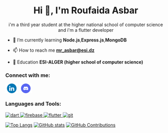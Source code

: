 <h1 Align="center">Hi 👋, I'm Roufaida Asbar </h1>

<p Align="center"> i'm a third year student at the higher national school of computer science and i'm a flutter developer</p>


- 🌱 I’m currently learning **Node.js**,**Express.js**,**MongoDB**

- 📫 How to reach me **mr_asbar@esi.dz**

- 📄 Education **ESI-ALGER (higher school of computer science)**

<h3 Align="left">Connect with me:</h3>
<p Align="left">
<a href="https://www.linkedin.com/in/asbar-roufaida-658b50254?lipi=urn%3Ali%3Apage%3Ad_flagship3_profile_view_base_contact_details%3BVX1AFpGaTzylVbelH8aEUQ%3D%3D" target="blank"><img Align="center" src="images/LinkedIN(1).svg" alt="Roufaida-As" height="30" width="40" /></a>
<a href="https://discordapp.com/users/1008473431211266159" target="blank"><img Align="center" src="images/discord-v2-svgrepo-com.svg" alt="Roufaida-As" height="30" width="40" /></a>
</p>

<h3 Align="left">Languages and Tools:</h3>
<p Align="left">   </a> <a href="https://dart.dev" target="_blank" rel="noreferrer"> <img src="https://www.vectorlogo.zone/logos/dartlang/dartlang-icon.svg" alt="dart" width="40" height="40"/> </a>   <a href="https://firebase.google.com/" target="_blank" rel="noreferrer"> <img src="https://www.vectorlogo.zone/logos/firebase/firebase-icon.svg" alt="firebase" width="40" height="40"/> </a> <a href="https://flutter.dev" target="_blank" rel="noreferrer"> <img src="https://www.vectorlogo.zone/logos/flutterio/flutterio-icon.svg" alt="flutter" width="40" height="40"/> </a> <a href="https://git-scm.com/" target="_blank" rel="noreferrer"> <img src="https://www.vectorlogo.zone/logos/git-scm/git-scm-icon.svg" alt="git" width="40" height="40"/> </a>   </p>



[![Top Langs](https://github-readme-stats.vercel.app/api/top-langs/?username=Roufaida-As&layout=compact)](https://github.com/Roufaida-As)
[![GitHub stats](https://github-readme-stats.vercel.app/api?username=Roufaida-As&show_icons=true&hide=prs,issues&count_private=true&theme=radical)](https://github.com/Roufaida-As)
[![GitHub Contributions](https://github-readme-streak-stats.herokuapp.com/?user=Roufaida-As)](https://github.com/Roufaida-As)
